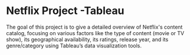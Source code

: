 # Netflix Project -Tableau
The goal of this project is to give a detailed overview of Netflix's content catalog, focusing on various factors like the type of content (movie or TV show), its geographical availability, its ratings, release year, and its genre/category using Tableau’s data visualization tools.
